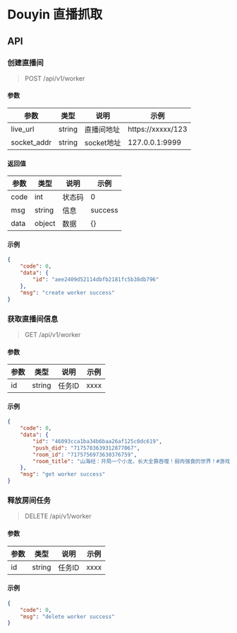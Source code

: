 # Douyin 直播抓取


## API

### 创建直播间


> POST /api/v1/worker

#### 参数
| 参数       | 类型 | 说明 | 示例                |
|----------| --- | --- |-------------------|
| live_url | string | 直播间地址 | https://xxxxx/123 |
|socket_addr| string | socket地址 | 127.0.0.1:9999    |


#### 返回值

| 参数       | 类型 | 说明 | 示例                |
|----------| --- | --- |-------------------|
| code | int | 状态码 | 0 |
| msg| string | 信息 | success    |
|data|object|数据|{}|

#### 示例

```json
{
    "code": 0,
    "data": {
        "id": "aee2409d52114dbfb2181fc5b38db796"
    },
    "msg": "create worker success"
}
```


### 获取直播间信息

> GET /api/v1/worker

#### 参数
| 参数  | 类型 | 说明   | 示例   |
|-----| --- |------|------|
| id  | string | 任务ID | xxxx |


#### 示例

```json
{
    "code": 0,
    "data": {
        "id": "46093cca1ba34b6baa26af125c0dc619",
        "push_did": "7175783639312877067",
        "room_id": "7175756973630376759",
        "room_title": "山海经：开局一个小龙，长大全靠吞噬！弱肉强食的世界！#游戏"
    },
    "msg": "get worker success"
}
```



### 释放房间任务

> DELETE /api/v1/worker

#### 参数
| 参数  | 类型 | 说明   | 示例   |
|-----| --- |------|------|
| id  | string | 任务ID | xxxx |


#### 示例

```json
{
    "code": 0,
    "msg": "delete worker success"
}
```